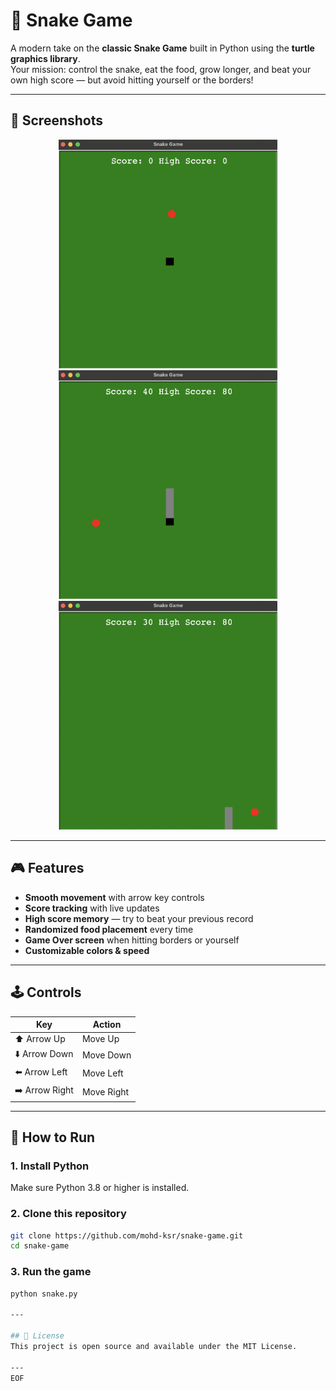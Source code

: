 # 🐍 Snake Game

A modern take on the **classic Snake Game** built in Python using the **turtle graphics library**.  
Your mission: control the snake, eat the food, grow longer, and beat your own high score — but avoid hitting yourself or the borders!

---

## 📸 Screenshots

<p align="center">
  <img src="screenshots/start.png" alt="Game Start" width="350"/>
  <img src="screenshots/midgame.png" alt="Mid Game" width="350"/>
  <img src="screenshots/gameover.png" alt="Game Over" width="350"/>
</p>

---

## 🎮 Features
- **Smooth movement** with arrow key controls
- **Score tracking** with live updates
- **High score memory** — try to beat your previous record
- **Randomized food placement** every time
- **Game Over screen** when hitting borders or yourself
- **Customizable colors & speed**

---

## 🕹️ Controls
| Key             | Action        |
|-----------------|---------------|
| ⬆️ Arrow Up     | Move Up       |
| ⬇️ Arrow Down   | Move Down     |
| ⬅️ Arrow Left   | Move Left     |
| ➡️ Arrow Right  | Move Right    |

---

## 🚀 How to Run

### 1. Install Python
Make sure Python 3.8 or higher is installed.

### 2. Clone this repository
```bash
git clone https://github.com/mohd-ksr/snake-game.git
cd snake-game
```

### 3. Run the game
```bash
python snake.py

---

## 📜 License
This project is open source and available under the MIT License.

---
EOF


